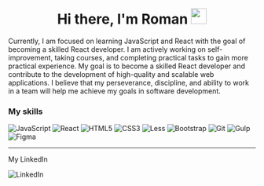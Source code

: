<h1 align="center">Hi there, I'm Roman</a> 
<img src="https://github.com/blackcater/blackcater/raw/main/images/Hi.gif" height="32"/></h1>
<p>Currently, I am focused on learning JavaScript and React with the goal of becoming a skilled React developer. I am actively working on self-improvement, taking courses, and completing practical tasks to gain more practical experience. My goal is to become a skilled React developer and contribute to the development of high-quality and scalable web applications. I believe that my perseverance, discipline, and ability to work in a team will help me achieve my goals in software development.</p>

<h3>My skills</h3>

![JavaScript](https://img.shields.io/badge/javascript-%23323330.svg?style=for-the-badge&logo=javascript&logoColor=%23F7DF1E)
![React](https://img.shields.io/badge/react-%2320232a.svg?style=for-the-badge&logo=react&logoColor=%2361DAFB)
![HTML5](https://img.shields.io/badge/html5-%23E34F26.svg?style=for-the-badge&logo=html5&logoColor=white)
![CSS3](https://img.shields.io/badge/css3-%231572B6.svg?style=for-the-badge&logo=css3&logoColor=white)
![Less](https://img.shields.io/badge/less-2B4C80?style=for-the-badge&logo=less&logoColor=white)
![Bootstrap](https://img.shields.io/badge/bootstrap-%23563D7C.svg?style=for-the-badge&logo=bootstrap&logoColor=white)
![Git](https://img.shields.io/badge/git-%23F05033.svg?style=for-the-badge&logo=git&logoColor=white)
![Gulp](https://img.shields.io/badge/GULP-%23CF4647.svg?style=for-the-badge&logo=gulp&logoColor=white)
![Figma](https://img.shields.io/badge/figma-%23F24E1E.svg?style=for-the-badge&logo=figma&logoColor=white)


<hr>
My LinkedIn

![LinkedIn](https://img.shields.io/badge/linkedin-%230077B5.svg?style=for-the-badge&logo=linkedin&logoColor=white)
